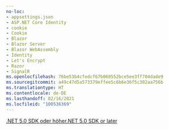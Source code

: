 ```yaml
---
no-loc:
- appsettings.json
- ASP.NET Core Identity
- cookie
- Cookie
- Blazor
- Blazor Server
- Blazor WebAssembly
- Identity
- Let's Encrypt
- Razor
- SignalR
ms.openlocfilehash: 76be53b4cfedcf67b068552bce5ee3ff704dade9
ms.sourcegitcommit: a49c47d5a573379effee5c6b6e36f5c302aa756b
ms.translationtype: HT
ms.contentlocale: de-DE
ms.lasthandoff: 02/16/2021
ms.locfileid: "100536369"
---
```

[<span data-ttu-id="0f4ef-101">.NET 5.0 SDK oder höher</span><span class="sxs-lookup"><span data-stu-id="0f4ef-101">.NET 5.0 SDK or later</span></span>](https://dotnet.microsoft.com/download/dotnet/5.0)

